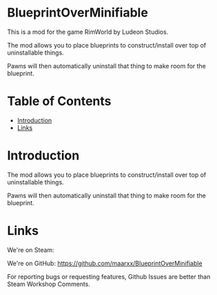 # BlueprintOverMinifiable

This is a mod for the game RimWorld by Ludeon Studios.

The mod allows you to place blueprints to construct/install over top of uninstallable things.

Pawns will then automatically uninstall that thing to make room for the blueprint.

# Table of Contents

* [Introduction](#introduction)
* [Links](#links)

# Introduction

The mod allows you to place blueprints to construct/install over top of uninstallable things.

Pawns will then automatically uninstall that thing to make room for the blueprint.

# Links

We're on Steam: 

We're on GitHub: https://github.com/maarxx/BlueprintOverMinifiable

For reporting bugs or requesting features, Github Issues are better than Steam Workshop Comments.
